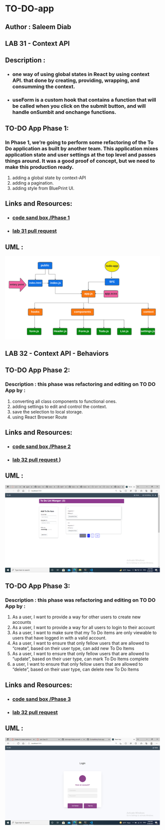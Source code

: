 # TO-DO-app


## Author : Saleem Diab 

## LAB 31 - Context API

## Description :

* ### one way of using global states in React by using context API. that done by creating, providing, wrapping, and consumming the context.

* ### useForm is a custom hook that contains a function that will be called when you click on the submit button, and will handle onSumbit and onchange functions.

##  TO-DO App Phase 1:

### In Phase 1, we’re going to perform some refactoring of the To Do application as built by another team. This application mixes application state and user settings at the top level and passes things around. It was a good proof of concept, but we need to make this production ready.

1. adding a global state by context-API
2. adding a pagination.
3. adding style from BluePrint UI.


## Links and Resources:



* ### [code sand box /Phase 1](https://codesandbox.io/s/agitated-lamport-8xyty)

* ### [lab 31 pull request ](https://github.com/saleem-ux/todo-app/pull/2)

## UML : 

![img](./images/lab31.png)

## LAB 32 - Context API - Behaviors

##  TO-DO App Phase 2:

### Description : this phase was refactoring and editing on TO DO App by :

1. converting all class components to functional ones.
2. adding settings to edit and control the context.
3. save the selection to local storage.
4. using React Browser Route


## Links and Resources:



* ### [code sand box /Phase 2](https://codesandbox.io/s/hardcore-goldstine-rucc5)

* ### [lab 32 pull request ](https://github.com/saleem-ux/todo-app/pull/3))

## UML : 

![img](./images/lab32.png)

##  TO-DO App Phase 3:

### Description : this phase was refactoring and editing on TO DO App by :

1. As a user, I want to provide a way for other users to create new accounts
2. As a user, I want to provide a way for all users to login to their account
3. As a user, I want to make sure that my To Do items are only viewable to users that have logged in with a valid account.
4. As a user, I want to ensure that only fellow users that are allowed to “create”, based on their user type, can add new To Do Items
5. As a user, I want to ensure that only fellow users that are allowed to “update”, based on their user type, can mark To Do Items complete
6. a user, I want to ensure that only fellow users that are allowed to “delete”, based on their user type, can delete new To Do Items

## Links and Resources:



* ### [code sand box /Phase 3](https://codesandbox.io/s/crazy-tree-edp9d)

* ### [lab 32 pull request ](https://github.com/saleem-ux/todo-app/pull/4)

## UML : 

![img](./images/lab33.png)



